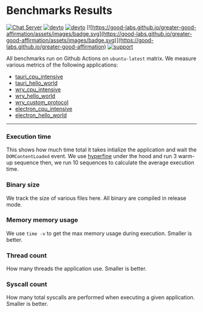 # Benchmarks Results

[![Chat Server](https://img.shields.io/badge/chat-on%20discord-7289da.svg)](https://discord.gg/SpmNs4S)
[![devto](https://img.shields.io/badge/blog-dev.to-black.svg)](https://dev.to/tauri)
[![devto](https://img.shields.io/badge/documentation-tauri.studio-purple.svg)](https://tauri.studio/docs/getting-started/intro)
[![https://good-labs.github.io/greater-good-affirmation/assets/images/badge.svg](https://good-labs.github.io/greater-good-affirmation/assets/images/badge.svg)](https://good-labs.github.io/greater-good-affirmation)
[![support](https://img.shields.io/badge/sponsor-open%20collective-blue.svg)](https://opencollective.com/tauri)

All benchmarks run on Github Actions on `ubuntu-latest` matrix. We measure various metrics of the following applications:

- [tauri_cpu_intensive](https://github.com/tauri-apps/tauri/tree/feat/benches/core/tauri/bench/tests/cpu_intensive)
- [tauri_hello_world](https://github.com/tauri-apps/tauri/tree/feat/benches/core/tauri/bench/tests/helloworld)
- [wry_cpu_intensive](https://github.com/tauri-apps/wry/blob/feat/benches/bench/tests/src/cpu_intensive.rs)
- [wry_hello_world](https://github.com/tauri-apps/wry/blob/feat/benches/bench/tests/src/hello_world.rs)
- [wry_custom_protocol](https://github.com/tauri-apps/wry/blob/feat/benches/bench/tests/src/custom_protocol.rs)
- [electron_cpu_intensive](https://github.com/tauri-apps/benchmark_electron/tree/dev/apps/cpu_intensive)
- [electron_hello_world](https://github.com/tauri-apps/benchmark_electron/tree/dev/apps/hello_world)

---

### Execution time

This shows how much time total it takes intialize the application and wait the `DOMContentLoaded` event. We use [hyperfine](https://github.com/sharkdp/hyperfine) under the hood and run 3 warm-up sequence then, we run 10 sequences to calculate the average execution time.

### Binary size

We track the size of various files here. All binary are compiled in release mode.

### Memory memory usage

We use `time -v` to get the max memory usage during execution. Smaller is better.

### Thread count

How many threads the application use. Smaller is better.

### Syscall count

How many total syscalls are performed when executing a given application. Smaller is better.

